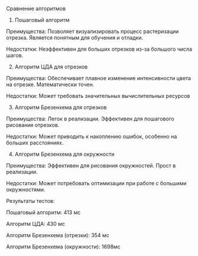 Сравнение алгоритмов

1. Пошаговый алгоритм
   
Преимущества:
Позволяет визуализировать процесс растеризации отрезка.
Является понятным для обучения и отладки.

Недостатки:
Неэффективен для больших отрезков из-за большого числа шагов.

2. Алгоритм ЦДА для отрезков
   
Преимущества:
Обеспечивает плавное изменение интенсивности цвета на отрезке.
Математически точен.

Недостатки:
Может требовать значительных вычислительных ресурсов

3. Алгоритм Брезенхема для отрезков
   
Преимущества:
Легок в реализации.
Эффективен для пошагового рисования отрезков.

Недостатки:
Может приводить к накоплению ошибок, особенно на больших расстояниях.

4. Алгоритм Брезенхема для окружности
   
Преимущества:
Эффективен для рисования окружностей.
Прост в реализации.

Недостатки:
Может потребовать оптимизации при работе с большими окружностями.

Результаты тестов:

Пошаговый алгоритм: 413 мс

Алгоритм ЦДА: 430 мс

Алгоритм Брезенхема (отрезки): 354 мс

Алгоритм Брезенхема (окружности): 1698мс
